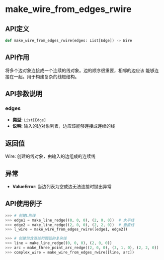 # make_wire_from_edges_rwire

## API定义

```python
def make_wire_from_edges_rwire(edges: List[Edge]) -> Wire
```

## API作用

将多个边对象连接成一个连续的线对象。边的顺序很重要，相邻的边应该
能够连接在一起。用于构建复杂的线框结构。

## API参数说明

### edges

- **类型**: `List[Edge]`
- **说明**: 输入的边对象列表，边应该能够连接成连续的线

## 返回值

Wire: 创建的线对象，由输入的边组成的连续线

## 异常

- **ValueError**: 当边列表为空或边无法连接时抛出异常

## API使用例子

```python
>>> # 创建L形线
>>> edge1 = make_line_redge((0, 0, 0), (2, 0, 0))  # 水平线
>>> edge2 = make_line_redge((2, 0, 0), (2, 2, 0))  # 垂直线
>>> l_wire = make_wire_from_edges_rwire([edge1, edge2])

>>> # 创建包含直线和圆弧的复杂线
>>> line = make_line_redge((0, 0, 0), (2, 0, 0))
>>> arc = make_three_point_arc_redge((2, 0, 0), (3, 1, 0), (2, 2, 0))
>>> complex_wire = make_wire_from_edges_rwire([line, arc])
```
